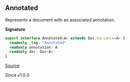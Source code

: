 ## Annotated

Represents a document with an associated annotation.

**Signature**

```ts
export interface Annotated<A> extends Doc.Variance<A> {
  readonly _tag: "Annotated"
  readonly annotation: A
  readonly doc: Doc<A>
}
```

[Source](https://github.com/Effect-TS/effect/tree/main/packages/printer/src/Doc.ts#L302)

Since v1.0.0
